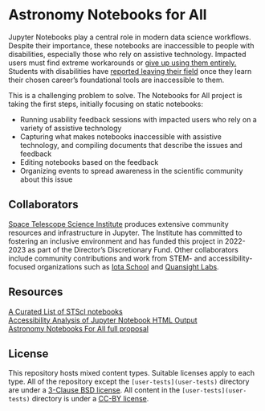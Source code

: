 # Astronomy Notebooks for All
Jupyter Notebooks play a central role in modern data science workflows. Despite their importance, these notebooks are inaccessible to people with disabilities, especially those who rely on assistive technology. Impacted users must find extreme workarounds or [give up using them entirely.](https://www.freelists.org/post/program-l/Accessability-of-Jupyter-notebooks) Students with disabilities have [reported leaving their field](https://github.com/jupyterlab/jupyterlab/issues/9399#issuecomment-740524422) once they learn their chosen career’s foundational tools are inaccessible to them. 

This is a challenging problem to solve. The Notebooks for All project is taking the first steps, initially focusing on static notebooks: 
- Running usability feedback sessions with impacted users who rely on a variety of assistive technology
- Capturing what makes notebooks inaccessible with assistive technology, and compiling documents that describe the issues and feedback
- Editing notebooks based on the feedback
- Organizing events to spread awareness in the scientific community about this issue

## Collaborators
[Space Telescope Science Institute](https://www.stsci.edu/) produces extensive community resources and infrastructure in Jupyter. The Institute has committed to fostering an inclusive environment and has funded this project in 2022-2023 as part of the Director’s Discretionary Fund. Other collaborators include community contributions and work from STEM- and accessibility-focused organizations such as [Iota School](https://iotaschool.com/) and [Quansight Labs](https://www.quansight.com/labs).

## Resources
[A Curated List of STScI notebooks](https://github.com/spacetelescope/notebooks)  
[Accessibility Analysis of Jupyter Notebook HTML Output](https://www.youtube.com/watch?v=KsUF_HjA97U&t=253s)  
[Astronomy Notebooks For All full proposal](resources/proposal-astronomy-notebooks-for-all.md)

## License
This repository hosts mixed content types. Suitable licenses apply to each type. All of the repository except the `[user-tests](user-tests)` directory are under a [3-Clause BSD license](LICENSE). All content in the `[user-tests](user-tests)` directory is under a [CC-BY license](https://creativecommons.org/licenses/by/4.0/).
